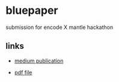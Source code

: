 # bluepaper
submission for encode X mantle hackathon 

## links
- [medium publication](https://medium.com/@winnernwakaku123/mantle-blue-paper-c193287ac5db)

- [pdf file](https://github.com/Nwakakukaks/bluepaper/blob/main/Mantle%20Blue%F0%9F%92%99Paper.pdf)
